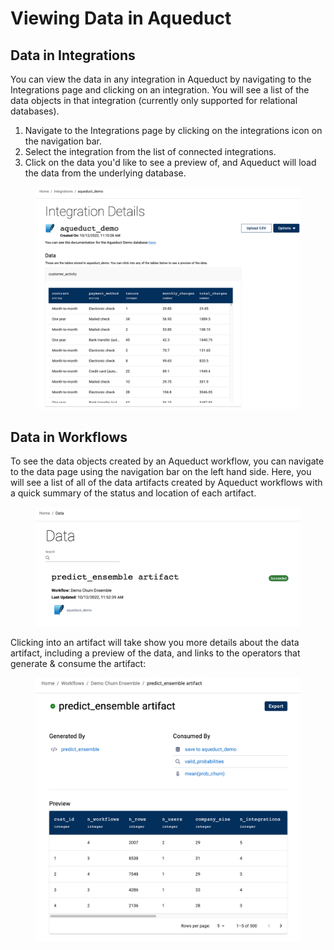 # Viewing Data in Aqueduct

## Data in Integrations

You can view the data in any integration in Aqueduct by navigating to the Integrations page and clicking on an integration. You will see a list of the data objects in that integration (currently only supported for relational databases).

1. Navigate to the Integrations page by clicking on the integrations icon on the navigation bar.
2. Select the integration from the list of connected integrations.
3. Click on the data you'd like to see a preview of, and Aqueduct will load the data from the underlying database.

<figure><img src="../.gitbook/assets/image (8).png" alt=""><figcaption></figcaption></figure>

## Data in Workflows

To see the data objects created by an Aqueduct workflow, you can navigate to the data page using the navigation bar on the left hand side. Here, you will see a list of all of the data artifacts created by Aqueduct workflows with a quick summary of the status and location of each artifact.&#x20;

<figure><img src="../.gitbook/assets/image (4).png" alt=""><figcaption></figcaption></figure>

Clicking into an artifact will take show you more details about the data artifact, including a preview of the data, and links to the operators that generate & consume the artifact:

<figure><img src="../.gitbook/assets/image (13).png" alt=""><figcaption></figcaption></figure>

